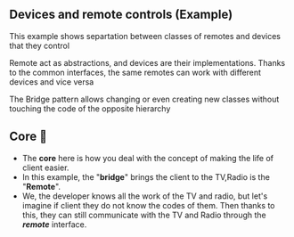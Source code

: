## Devices and remote controls (Example)
This example shows separtation between classes of remotes and devices that they control

Remote act as abstractions, and devices are their implementations. Thanks to the common interfaces, the same remotes can work with different devices and vice versa

The Bridge pattern allows changing or even creating new classes without touching the code of the opposite hierarchy
## Core 🔷
- The **core** here is how you deal with the concept of making the life of client easier. 
- In this example, the "**bridge**" brings the client to the TV,Radio is the "**Remote**".
- We, the developer knows all the work of the TV and radio, but let's imagine if client they do not know the codes of them. Then thanks to this, they can still communicate with the TV and Radio through the **_remote_** interface.
